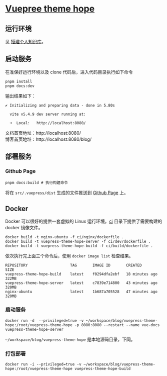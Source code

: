 # [Vuepree theme hope](https://theme-hope.vuejs.press/)

## 运行环境

见 [搭建个人知识库](https://flueky.github.io/build-blog.html)。

## 启动服务

在准保好运行环境以及 clone 代码后，进入代码目录执行如下命令

```shell
pnpm install
pnpm docs:dev
```

输出结果如下：
```
✔ Initializing and preparing data - done in 5.80s

  vite v5.4.9 dev server running at:

  ➜  Local:   http://localhost:8080/
```

文档首页地址：http://localhost:8080/ <br>
博客首页地址：http://localhost:8080/blog/

## 部署服务

### Github Page

```shell
pnpm docs:build # 执行构建命令
```

将在 `src/.vuepress/dist` 生成的文件推送到 [Github Page](https://pages.github.com/) 上。

## Docker

Docker 可以很好的提供一套虚拟的 Linux 运行环境。[ci](ci) 目录下提供了需要构建的 docker 镜像文件。

```shell
docker build -t nginx-ubuntu -f ci/nginx/dockerfile . 
docker build -t vuepress-theme-hope-server -f ci/dev/dockerfile . 
docker build -t vuepress-theme-hope-build -f ci/build/dockerfile .
```

依次执行完上面三个命令后，使用 `docker image list` 检查结果。

```
REPOSITORY                   TAG       IMAGE ID       CREATED          SIZE
vuepress-theme-hope-build    latest    f0294dfa2ebf   18 minutes ago   322MB
vuepress-theme-hope-server   latest    c7839e714800   43 minutes ago   320MB
nginx-ubuntu                 latest    1b687a705528   47 minutes ago   320MB
```

### 启动服务

```shell
docker run -d  --privileged=true -v ~/workspace/blog/vuepress-theme-hope:/root/vuepress-theme-hope -p 8080:8080 --restart --name vue-docs vuepress-theme-hope-server
```

`~/workspace/blog/vuepress-theme-hope` 是本地源码目录，下同。

### 打包部署

```shell
docker run -i --privileged=true -v ~/workspace/blog/vuepress-theme-hope:/root/vuepress-theme-hope vuepress-theme-hope-build
```